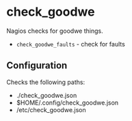 # check_goodwe

Nagios checks for goodwe things.

- `check_goodwe_faults` - check for faults

## Configuration

Checks the following paths:

- ./check_goodwe.json
- $HOME/.config/check_goodwe.json
- /etc/check_goodwe.json
  